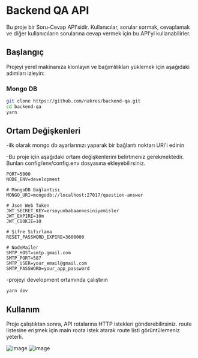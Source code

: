 # Backend QA API

Bu proje bir Soru-Cevap API'sidir. Kullanıcılar, sorular sormak, cevaplamak ve diğer kullanıcıların sorularına cevap vermek için bu API'yi kullanabilirler.

## Başlangıç

Projeyi yerel makinanıza klonlayın ve bağımlılıkları yüklemek için aşağıdaki adımları izleyin:

### Mongo DB

```bash
git clone https://github.com/nakres/backend-qa.git
cd backend-qa
yarn
```

## Ortam Değişkenleri

 -ilk olarak mongo db ayarlarınızı yaparak bir bağlantı noktarı URl'i edinin
 
 -Bu proje için aşağıdaki ortam değişkenlerini belirtmeniz gerekmektedir. Bunları config/env/config.env dosyasına ekleyebilirsiniz.
```env
PORT=5000
NODE_ENV=development

# MongoDB Bağlantısı
MONGO_URI=mongodb://localhost:27017/question-answer

# Json Web Token
JWT_SECRET_KEY=ersoyunbabaannesiniyemisler
JWT_EXPIRE=10m
JWT_COOKIE=10

# Şifre Sıfırlama
RESET_PASSWORD_EXPIRE=3600000

# NodeMailer
SMTP_HOST=smtp.gmail.com
SMTP_PORT=587
SMTP_USER=your_email@gmail.com
SMTP_PASSWORD=your_app_password
```

 -projeyi development ortamında çalıştırın
```bash
yarn dev
```

## Kullanım

Proje çalıştıktan sonra, API rotalarına HTTP istekleri gönderebilirsiniz. route listesine erişmek için main roota istek atarak route listi görüntülemeniz yeterli.

![image](https://github.com/NNakreSS/question-answer-backend/assets/87872407/2084647e-0a53-4bd6-b906-4dc46d1861e8)
![image](https://github.com/NNakreSS/question-answer-backend/assets/87872407/886e7ea7-e962-42f3-b8f1-6df95e3ebca3)
